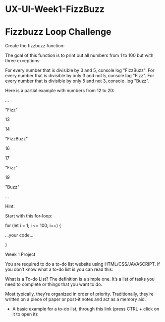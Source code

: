 # UX-UI-Week1-FizzBuzz

# Fizzbuzz Loop Challenge

Create the fizzbuzz function: 

The goal of this function is to print out all numbers from 1 to 100 but with  three exceptions: 

For every number that is divisible by 3 and 5, console log "FizzBuzz". For every number that is divisible by only 3 and not 5, console log "Fizz". For every number that is divisible by only 5 and not 3, console .log "Buzz". 

Here is a partial example with numbers from 12 to 20: 

... 

"Fizz" 

13 

14 

"FizzBuzz" 

16 

17 

"Fizz" 

19 

"Buzz" 

... 

Hint:  

Start with this for-loop: 

for (let i = 1; i <= 100; i++) { 

…your code… 

}

Week 1 Project 

You are required to do a to-do list website using HTML/CSS/JAVASCRIPT. If you don’t know what a to-do list is you can read this:  

What is a To-do List? The definition is a simple one. It’s a list of tasks you need to complete or things that you want to do. 

Most typically, they’re organized in order of priority. Traditionally, they’re written on a piece of paper or post-it notes and act as a memory aid. 

- A basic example for a to-do list, through this link (press CTRL + click on it to open it):
